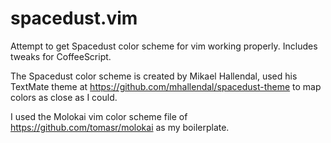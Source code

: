 spacedust.vim
=============

Attempt to get Spacedust color scheme for vim working properly. Includes tweaks for CoffeeScript.

The Spacedust color scheme is created by Mikael Hallendal, used his TextMate theme at https://github.com/mhallendal/spacedust-theme to map colors as close as I could.

I used the Molokai vim color scheme file of https://github.com/tomasr/molokai as my boilerplate.
